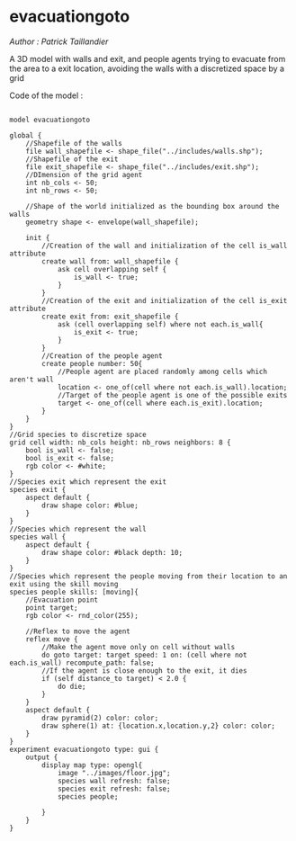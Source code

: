 [//]: # (keyword|operator_rnd_color)
[//]: # (keyword|operator_pyramid)
[//]: # (keyword|concept_3d)
[//]: # (keyword|concept_shapefile)
[//]: # (keyword|concept_gis)
[//]: # (keyword|concept_agent_movement)
[//]: # (keyword|concept_skill)
[//]: # (keyword|concept_grid)
# evacuationgoto


_Author : Patrick Taillandier_

A 3D model with walls and exit, and people agents trying to evacuate from the area to a exit location, avoiding the walls with a discretized space by a grid


Code of the model : 

```

model evacuationgoto

global {
	//Shapefile of the walls
	file wall_shapefile <- shape_file("../includes/walls.shp");
	//Shapefile of the exit
	file exit_shapefile <- shape_file("../includes/exit.shp");
	//DImension of the grid agent
	int nb_cols <- 50;
	int nb_rows <- 50;
	
	//Shape of the world initialized as the bounding box around the walls
	geometry shape <- envelope(wall_shapefile);
	
	init {
		//Creation of the wall and initialization of the cell is_wall attribute
		create wall from: wall_shapefile {
			ask cell overlapping self {
				is_wall <- true;
			}
		}
		//Creation of the exit and initialization of the cell is_exit attribute
		create exit from: exit_shapefile {
			ask (cell overlapping self) where not each.is_wall{
				is_exit <- true;
			}
		}
		//Creation of the people agent
		create people number: 50{
			//People agent are placed randomly among cells which aren't wall
			location <- one_of(cell where not each.is_wall).location;
			//Target of the people agent is one of the possible exits
			target <- one_of(cell where each.is_exit).location;
		}
	}
}
//Grid species to discretize space
grid cell width: nb_cols height: nb_rows neighbors: 8 {
	bool is_wall <- false;
	bool is_exit <- false;
	rgb color <- #white;	
}
//Species exit which represent the exit
species exit {
	aspect default {
		draw shape color: #blue;
	}
}
//Species which represent the wall
species wall {
	aspect default {
		draw shape color: #black depth: 10;
	}
}
//Species which represent the people moving from their location to an exit using the skill moving
species people skills: [moving]{
	//Evacuation point
	point target;
	rgb color <- rnd_color(255);
	
	//Reflex to move the agent 
	reflex move {
		//Make the agent move only on cell without walls
		do goto target: target speed: 1 on: (cell where not each.is_wall) recompute_path: false;
		//If the agent is close enough to the exit, it dies
		if (self distance_to target) < 2.0 {
			do die;
		}
	}
	aspect default {
		draw pyramid(2) color: color;
		draw sphere(1) at: {location.x,location.y,2} color: color;
	}
}
experiment evacuationgoto type: gui {
	output {
		display map type: opengl{
			image "../images/floor.jpg";
			species wall refresh: false;
			species exit refresh: false;
			species people;
			
		}
	}
}
```
